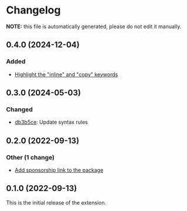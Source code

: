 # Changelog

**NOTE:** this file is automatically generated, please do not edit it manually.

## 0.4.0 (2024-12-04)

### Added

- [Highlight the "inline" and "copy" keywords](https://github.com/inko-lang/vscode/commit/e0f67ad36755132bac252672df27f35895d7a77b)

## 0.3.0 (2024-05-03)

### Changed

- [db3b5ce](https://github.com/inko-lang/vscode/commit/db3b5ce01f00dfb3e0ab3ad364268e0f3c27ed8b): Update syntax rules

## 0.2.0 (2022-09-13)

### Other (1 change)

- [Add sponsorship link to the package](https://gitlab.com/inko-lang/vscode/-/commit/1a2b1c88ab0af2112acdde8fe0b26867d4cf46d1)

## 0.1.0 (2022-09-13)

This is the initial release of the extension.
